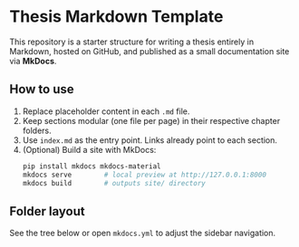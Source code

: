 # Thesis Markdown Template

This repository is a starter structure for writing a thesis entirely in Markdown, hosted on GitHub, and published as a small documentation site via **MkDocs**.

## How to use
1. Replace placeholder content in each `.md` file.
2. Keep sections modular (one file per page) in their respective chapter folders.
3. Use `index.md` as the entry point. Links already point to each section.
4. (Optional) Build a site with MkDocs:
   ```bash
   pip install mkdocs mkdocs-material
   mkdocs serve        # local preview at http://127.0.0.1:8000
   mkdocs build        # outputs site/ directory
   ```

## Folder layout
See the tree below or open `mkdocs.yml` to adjust the sidebar navigation.
